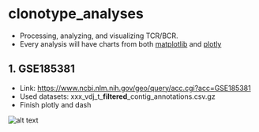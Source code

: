 # clonotype_analyses
- Processing, analyzing, and visualizing TCR/BCR.
- Every analysis will have charts from both [matplotlib](./TCR_analysis_cleanup.ipynb) and [plotly](./html_plot.py)


## 1. GSE185381
- Link: https://www.ncbi.nlm.nih.gov/geo/query/acc.cgi?acc=GSE185381
- Used datasets: xxx_vdj_t_**filtered**_contig_annotations.csv.gz
- Finish plotly and dash

![alt text](plotly_html.gif)